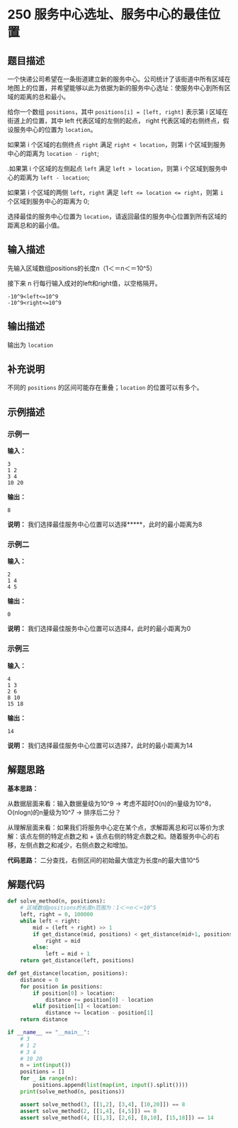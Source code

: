 # 250 服务中心选址、服务中心的最佳位置

## 题目描述

一个快递公司希望在一条街道建立新的服务中心。公司统计了该街道中所有区域在地图上的位置，并希望能够以此为依据为新的服务中心选址：使服务中心到所有区域的距离的总和最小。

给你一个数组 `positions`，其中 `positions[i] = [left, right]` 表示第 i 区域在街道上的位置，其中 left 代表区域的左侧的起点， right 代表区域的右侧终点，假设服务中心的位置为 `location`。

如果第 i 个区域的右侧终点 `right` 满足 `right < location`，则第 i 个区域到服务中心的距离为 `location - right`;

.如果第 i 个区域的左侧起点 `left` 满足 `left > location`，则第 i 个区域到服务中心的距离为 `left - location`;

如果第 i 个区域的两侧 `left`，`right` 满足 `left <= location <= right`，则第 `i` 个区域到服务中心的距离为 0;

选择最佳的服务中心位置为 `location`，请返回最佳的服务中心位置到所有区域的距离总和的最小值。

## 输入描述

先输入区域数组positions的长度n（1＜＝n＜＝10^5）

接下来 n 行每行输入成对的left和right值，以空格隔开。
```
-10^9<left<=10^9
-10^9<right<=10^9
```

## 输出描述

输出为 `location`

## 补充说明
不同的 `positions` 的区间可能存在重叠；`location` 的位置可以有多个。

## 示例描述

### 示例一

**输入：**
```text
3
1 2
3 4
10 20
```

**输出：**
```text
8
```

**说明：**
我们选择最佳服务中心位置可以选择*****，此时的最小距离为8

### 示例二

**输入：**
```text
2
1 4
4 5
```

**输出：**
```text
0
```

**说明：**
我们选择最佳服务中心位置可以选择4，此时的最小距离为0

### 示例三

**输入：**
```text
4
1 3
2 6
8 10
15 18
```

**输出：**
```text
14
```

**说明：**
我们选择最佳服务中心位置可以选择7，此时的最小距离为14

## 解题思路

**基本思路：**

从数据层面来看：输入数据量级为10^9 -> 考虑不超时O(n)的n量级为10^8，O(nlogn)的n量级为10^7 -> 排序后二分？

从理解层面来看：如果我们将服务中心定在某个点，求解距离总和可以等价为求解：该点左侧的特定点数之和 + 该点右侧的特定点数之和。随着服务中心的右移，左侧点数之和减少，右侧点数之和增加。

**代码思路：**
二分查找，右侧区间的初始最大值定为长度n的最大值10^5

## 解题代码
```python
def solve_method(n, positions):
    # 区域数组positions的长度n范围为：1＜＝n＜＝10^5
    left, right = 0, 100000
    while left < right:
        mid = (left + right) >> 1
        if get_distance(mid, positions) < get_distance(mid+1, positions):
            right = mid
        else:
            left = mid + 1
    return get_distance(left, positions)

def get_distance(location, positions):
    distance = 0
    for position in positions:
        if position[0] > location:
            distance += position[0] - location
        elif position[1] < location:
            distance += location - position[1]
    return distance

if __name__ == "__main__":
    # 3
    # 1 2
    # 3 4
    # 10 20
    n = int(input())
    positions = []
    for _ in range(n):
        positions.append(list(map(int, input().split())))
    print(solve_method(n, positions))

    assert solve_method(3, [[1,2], [3,4], [10,20]]) == 8
    assert solve_method(2, [[1,4], [4,5]]) == 0
    assert solve_method(4, [[1,3], [2,6], [8,10], [15,18]]) == 14
```